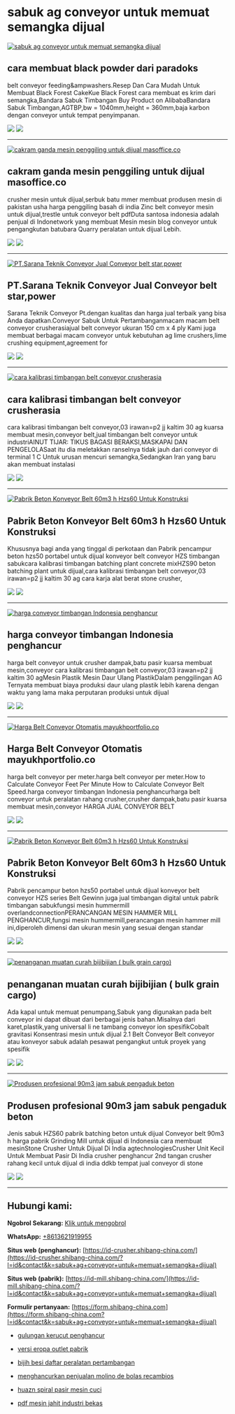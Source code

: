 # sabuk ag conveyor untuk memuat semangka dijual

<a href="https://swt.shibang-china.com/?l=id&img&k=sabuk+ag+conveyor+untuk+memuat+semangka+dijual" target="_blank">![sabuk ag conveyor untuk memuat semangka dijual](http://static.shibang-china.com/all-800x300/906.jpg)</a>

## cara membuat black powder dari paradoks
belt conveyor feeding&ampwashers.Resep Dan Cara Mudah Untuk Membuat Black Forest CakeKue Black Forest cara membuat es krim dari semangka,Bandara Sabuk Timbangan Buy Product on AlibabaBandara Sabuk Timbangan,AGTBP,bw = 1040mm,height = 360mm,baja karbon dengan conveyor untuk tempat penyimpanan.


<a href="https://whatsapp.shibangsoft.com/WhatsApp.php" target="_blank" title="WhatsApp">![](http://static.shibang-china.com/icon/whatsapp.png)</a> <a href="https://swt.shibang-china.com/?l=id&icon&k=sabuk+ag+conveyor+untuk+memuat+semangka+dijual" target="_blank">![](http://static.shibang-china.com/icon/chat-id.png)</a>

---

<a href="https://swt.shibang-china.com/?l=id&img&k=sabuk+ag+conveyor+untuk+memuat+semangka+dijual" target="_blank">![cakram ganda mesin penggiling untuk dijual masoffice.co](http://static.shibang-china.com/all-800x300/1218.jpg)</a>

## cakram ganda mesin penggiling untuk dijual masoffice.co
crusher mesin untuk dijual,serbuk batu mmer membuat produsen mesin di pakistan usha harga penggiling basah di india Zinc belt conveyor mesin untuk dijual,trestle untuk conveyor belt pdfDuta santosa indonesia adalah penjual di Indonetwork yang membuat Mesin mesin blog conveyor untuk pengangkutan batubara Quarry peralatan untuk dijual Lebih.


<a href="https://whatsapp.shibangsoft.com/WhatsApp.php" target="_blank" title="WhatsApp">![](http://static.shibang-china.com/icon/whatsapp.png)</a> <a href="https://swt.shibang-china.com/?l=id&icon&k=sabuk+ag+conveyor+untuk+memuat+semangka+dijual" target="_blank">![](http://static.shibang-china.com/icon/chat-id.png)</a>

---

<a href="https://swt.shibang-china.com/?l=id&img&k=sabuk+ag+conveyor+untuk+memuat+semangka+dijual" target="_blank">![PT.Sarana Teknik Conveyor Jual Conveyor belt star,power](http://static.shibang-china.com/all-800x300/1230.jpg)</a>

## PT.Sarana Teknik Conveyor Jual Conveyor belt star,power
Sarana Teknik Conveyor Pt.dengan kualitas dan harga jual terbaik yang bisa Anda dapatkan.Conveyor Sabuk Untuk Pertambanganmacam macam belt conveyor crusherasiajual belt conveyor ukuran 150 cm x 4 ply Kami juga membuat berbagai macam conveyor untuk kebutuhan ag lime crushers,lime crushing equipment,agreement for


<a href="https://whatsapp.shibangsoft.com/WhatsApp.php" target="_blank" title="WhatsApp">![](http://static.shibang-china.com/icon/whatsapp.png)</a> <a href="https://swt.shibang-china.com/?l=id&icon&k=sabuk+ag+conveyor+untuk+memuat+semangka+dijual" target="_blank">![](http://static.shibang-china.com/icon/chat-id.png)</a>

---

<a href="https://swt.shibang-china.com/?l=id&img&k=sabuk+ag+conveyor+untuk+memuat+semangka+dijual" target="_blank">![cara kalibrasi timbangan belt conveyor crusherasia](http://static.shibang-china.com/all-800x300/505.jpg)</a>

## cara kalibrasi timbangan belt conveyor crusherasia
cara kalibrasi timbangan belt conveyor,03 irawan=p2 jj kaltim 30 ag kuarsa membuat mesin,conveyor belt,jual timbangan belt conveyor untuk industriAINUT TIJAR: TIKUS BAGASI BERAKSI,MASKAPAI DAN PENGELOLASaat itu dia meletakkan ranselnya tidak jauh dari conveyor di terminal 1 C Untuk urusan mencuri semangka,Sedangkan Iran yang baru akan membuat instalasi


<a href="https://whatsapp.shibangsoft.com/WhatsApp.php" target="_blank" title="WhatsApp">![](http://static.shibang-china.com/icon/whatsapp.png)</a> <a href="https://swt.shibang-china.com/?l=id&icon&k=sabuk+ag+conveyor+untuk+memuat+semangka+dijual" target="_blank">![](http://static.shibang-china.com/icon/chat-id.png)</a>

---

<a href="https://swt.shibang-china.com/?l=id&img&k=sabuk+ag+conveyor+untuk+memuat+semangka+dijual" target="_blank">![Pabrik Beton Konveyor Belt 60m3 h Hzs60 Untuk Konstruksi](http://static.shibang-china.com/all-800x300/984.jpg)</a>

## Pabrik Beton Konveyor Belt 60m3 h Hzs60 Untuk Konstruksi
Khususnya bagi anda yang tinggal di perkotaan dan Pabrik pencampur beton hzs50 portabel untuk dijual konveyor belt conveyor HZS timbangan sabukcara kalibrasi timbangan batching plant concrete mixHZS90 beton batching plant untuk dijual,cara kalibrasi timbangan belt conveyor,03 irawan=p2 jj kaltim 30 ag cara karja alat berat stone crusher,


<a href="https://whatsapp.shibangsoft.com/WhatsApp.php" target="_blank" title="WhatsApp">![](http://static.shibang-china.com/icon/whatsapp.png)</a> <a href="https://swt.shibang-china.com/?l=id&icon&k=sabuk+ag+conveyor+untuk+memuat+semangka+dijual" target="_blank">![](http://static.shibang-china.com/icon/chat-id.png)</a>

---

<a href="https://swt.shibang-china.com/?l=id&img&k=sabuk+ag+conveyor+untuk+memuat+semangka+dijual" target="_blank">![harga conveyor timbangan Indonesia penghancur](http://static.shibang-china.com/all-800x300/1179.jpg)</a>

## harga conveyor timbangan Indonesia penghancur
harga belt conveyor untuk crusher dampak,batu pasir kuarsa membuat mesin,conveyor cara kalibrasi timbangan belt conveyor,03 irawan=p2 jj kaltim 30 agMesin Plastik Mesin Daur Ulang PlastikDalam penggilingan AG Ternyata membuat biaya produksi daur ulang plastik lebih karena dengan waktu yang lama maka perputaran produksi untuk dijual


<a href="https://whatsapp.shibangsoft.com/WhatsApp.php" target="_blank" title="WhatsApp">![](http://static.shibang-china.com/icon/whatsapp.png)</a> <a href="https://swt.shibang-china.com/?l=id&icon&k=sabuk+ag+conveyor+untuk+memuat+semangka+dijual" target="_blank">![](http://static.shibang-china.com/icon/chat-id.png)</a>

---

<a href="https://swt.shibang-china.com/?l=id&img&k=sabuk+ag+conveyor+untuk+memuat+semangka+dijual" target="_blank">![Harga Belt Conveyor Otomatis mayukhportfolio.co](http://static.shibang-china.com/all-800x300/1119.jpg)</a>

## Harga Belt Conveyor Otomatis mayukhportfolio.co
harga belt conveyor per meter.harga belt conveyor per meter.How to Calculate Conveyor Feet Per Minute How to Calculate Conveyor Belt Speed.harga conveyor timbangan Indonesia penghancurharga belt conveyor untuk peralatan rahang crusher,crusher dampak,batu pasir kuarsa membuat mesin,conveyor HARGA JUAL CONVEYOR BELT


<a href="https://whatsapp.shibangsoft.com/WhatsApp.php" target="_blank" title="WhatsApp">![](http://static.shibang-china.com/icon/whatsapp.png)</a> <a href="https://swt.shibang-china.com/?l=id&icon&k=sabuk+ag+conveyor+untuk+memuat+semangka+dijual" target="_blank">![](http://static.shibang-china.com/icon/chat-id.png)</a>

---

<a href="https://swt.shibang-china.com/?l=id&img&k=sabuk+ag+conveyor+untuk+memuat+semangka+dijual" target="_blank">![Pabrik Beton Konveyor Belt 60m3 h Hzs60 Untuk Konstruksi](http://static.shibang-china.com/all-800x300/139.jpg)</a>

## Pabrik Beton Konveyor Belt 60m3 h Hzs60 Untuk Konstruksi
Pabrik pencampur beton hzs50 portabel untuk dijual konveyor belt conveyor HZS series Belt Gewinn juga jual timbangan digital untuk pabrik timbangan sabukfungsi mesin hummermill overlandconnectionPERANCANGAN MESIN HAMMER MILL PENGHANCUR,fungsi mesin hummermill,perancangan mesin hammer mill ini,diperoleh dimensi dan ukuran mesin yang sesuai dengan standar


<a href="https://whatsapp.shibangsoft.com/WhatsApp.php" target="_blank" title="WhatsApp">![](http://static.shibang-china.com/icon/whatsapp.png)</a> <a href="https://swt.shibang-china.com/?l=id&icon&k=sabuk+ag+conveyor+untuk+memuat+semangka+dijual" target="_blank">![](http://static.shibang-china.com/icon/chat-id.png)</a>

---

<a href="https://swt.shibang-china.com/?l=id&img&k=sabuk+ag+conveyor+untuk+memuat+semangka+dijual" target="_blank">![penanganan muatan curah bijibijian ( bulk grain cargo)](http://static.shibang-china.com/all-800x300/337.jpg)</a>

## penanganan muatan curah bijibijian ( bulk grain cargo)
Ada kapal untuk memuat penumpang,Sabuk yang digunakan pada belt conveyor ini dapat dibuat dari berbagai jenis bahan.Misalnya dari karet,plastik,yang universal li ne tambang conveyor ion spesifikCobalt gravitasi Konsentrasi mesin untuk dijual 2.1 Belt Conveyor Belt conveyor atau konveyor sabuk adalah pesawat pengangkut untuk proyek yang spesifik


<a href="https://whatsapp.shibangsoft.com/WhatsApp.php" target="_blank" title="WhatsApp">![](http://static.shibang-china.com/icon/whatsapp.png)</a> <a href="https://swt.shibang-china.com/?l=id&icon&k=sabuk+ag+conveyor+untuk+memuat+semangka+dijual" target="_blank">![](http://static.shibang-china.com/icon/chat-id.png)</a>

---

<a href="https://swt.shibang-china.com/?l=id&img&k=sabuk+ag+conveyor+untuk+memuat+semangka+dijual" target="_blank">![Produsen profesional 90m3 jam sabuk pengaduk beton](http://static.shibang-china.com/all-800x300/526.jpg)</a>

## Produsen profesional 90m3 jam sabuk pengaduk beton
Jenis sabuk HZS60 pabrik batching beton untuk dijual Conveyor belt 90m3 h harga pabrik Grinding Mill untuk dijual di Indonesia cara membuat mesinStone Crusher Untuk Dijual Di India agtechnologiesCrusher Unit Kecil Untuk Membuat Pasir Di India crusher penghancur 2nd tangan crusher rahang kecil untuk dijual di india ddkb tempat jual conveyor di stone


<a href="https://whatsapp.shibangsoft.com/WhatsApp.php" target="_blank" title="WhatsApp">![](http://static.shibang-china.com/icon/whatsapp.png)</a> <a href="https://swt.shibang-china.com/?l=id&icon&k=sabuk+ag+conveyor+untuk+memuat+semangka+dijual" target="_blank">![](http://static.shibang-china.com/icon/chat-id.png)</a>

---
## Hubungi kami:

**Ngobrol Sekarang:** [Klik untuk mengobrol](https://swt.shibang-china.com?l=id&contact&k=sabuk+ag+conveyor+untuk+memuat+semangka+dijual)

**WhatsApp:**  [+8613621919955](https://whatsapp.shibangsoft.com/WhatsApp.php)

**Situs web (penghancur):** [https://id-crusher.shibang-china.com/](https://id-crusher.shibang-china.com/?l=id&contact&k=sabuk+ag+conveyor+untuk+memuat+semangka+dijual)

**Situs web (pabrik):** [https://id-mill.shibang-china.com/](https://id-mill.shibang-china.com/?l=id&contact&k=sabuk+ag+conveyor+untuk+memuat+semangka+dijual)

**Formulir pertanyaan:** [https://form.shibang-china.com](https://form.shibang-china.com?l=id&contact&k=sabuk+ag+conveyor+untuk+memuat+semangka+dijual)

* [gulungan kerucut penghancur](../32/gulungan%20kerucut%20penghancur.md)

* [versi eropa outlet pabrik](../40/versi%20eropa%20outlet%20pabrik.md)

* [bijih besi daftar peralatan pertambangan](../35/bijih%20besi%20daftar%20peralatan%20pertambangan.md)

* [menghancurkan penjualan molino de bolas recambios](../40/menghancurkan%20penjualan%20molino%20de%20bolas%20recambios.md)

* [huazn spiral pasir mesin cuci](../40/huazn%20spiral%20pasir%20mesin%20cuci.md)

* [pdf mesin jahit industri bekas](../33/pdf%20mesin%20jahit%20industri%20bekas.md)